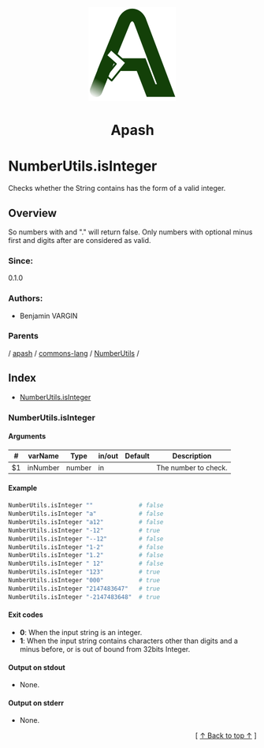 
<div align='center' id='apash-top'>
  <a href='https://github.com/hastec-fr/apash'>
    <img alt='apash-logo' src='../../../../../../assets/apash-logo.svg'/>
  </a>

  # Apash
</div>

# NumberUtils.isInteger

Checks whether the String contains has the form of a valid integer.

## Overview

So numbers with and "." will return false. Only numbers with 
optional minus first and digits after are considered as valid.

### Since:
0.1.0

### Authors:
* Benjamin VARGIN

### Parents
<!-- apash.parentBegin -->
[](../../../../.md) / [apash](../../../apash.md) / [commons-lang](../../commons-lang.md) / [NumberUtils](../NumberUtils.md) / 
<!-- apash.parentEnd -->

## Index

* [NumberUtils.isInteger](#numberutilsisinteger)

### NumberUtils.isInteger

#### Arguments
| #      | varName        | Type          | in/out   | Default    | Description                           |
|--------|----------------|---------------|----------|------------|---------------------------------------|
| $1     | inNumber       | number        | in       |            | The number to check.                  |

#### Example

```bash
NumberUtils.isInteger ""             # false
NumberUtils.isInteger "a"            # false
NumberUtils.isInteger "a12"          # false
NumberUtils.isInteger "-12"          # true
NumberUtils.isInteger "--12"         # false
NumberUtils.isInteger "1-2"          # false
NumberUtils.isInteger "1.2"          # false
NumberUtils.isInteger " 12"          # false
NumberUtils.isInteger "123"          # true
NumberUtils.isInteger "000"          # true
NumberUtils.isInteger "2147483647"   # true
NumberUtils.isInteger "-2147483648"  # true
```

#### Exit codes

* **0**: When the input string is an integer.
* **1**: When the input string contains characters other than digits and a minus before, or is out of bound from 32bits Integer.

#### Output on stdout

* None.

#### Output on stderr

* None.


  <div align='right'>[ <a href='#apash-top'>↑ Back to top ↑</a> ]</div>

